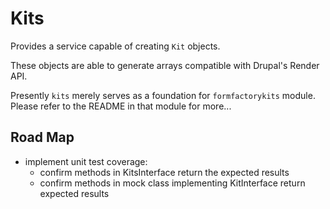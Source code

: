 Kits
====
Provides a service capable of creating `Kit` objects.

These objects are able to generate arrays compatible with Drupal's Render API.

Presently `kits` merely serves as a foundation for `formfactorykits` module.
Please refer to the README in that module for more...

Road Map
--------
* implement unit test coverage:
  * confirm methods in KitsInterface return the expected results
  * confirm methods in mock class implementing KitInterface return expected results
